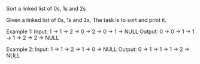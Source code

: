 Sort a linked list of 0s, 1s and 2s

Given a linked list of 0s, 1s and 2s, The task is to sort and print it.

Example 1: 
Input: 1 -> 1 -> 2 -> 0 -> 2 -> 0 -> 1 -> NULL 
Output: 0 -> 0 -> 1 -> 1 -> 1 -> 2 -> 2 -> NULL

Example 2: 
Input: 1 -> 1 -> 2 -> 1 -> 0 -> NULL 
Output: 0 -> 1 -> 1 -> 1 -> 2 -> NULL 
